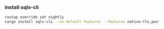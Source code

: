 ### install sqlx-cli
```bash
rustup override set nightly
cargo install sqlx-cli --no-default-features --features native-tls,postgres
```

